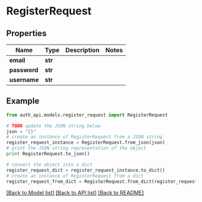 # RegisterRequest


## Properties
Name | Type | Description | Notes
------------ | ------------- | ------------- | -------------
**email** | **str** |  | 
**password** | **str** |  | 
**username** | **str** |  | 

## Example

```python
from auth_api.models.register_request import RegisterRequest

# TODO update the JSON string below
json = "{}"
# create an instance of RegisterRequest from a JSON string
register_request_instance = RegisterRequest.from_json(json)
# print the JSON string representation of the object
print RegisterRequest.to_json()

# convert the object into a dict
register_request_dict = register_request_instance.to_dict()
# create an instance of RegisterRequest from a dict
register_request_from_dict = RegisterRequest.from_dict(register_request_dict)
```
[[Back to Model list]](../README.md#documentation-for-models) [[Back to API list]](../README.md#documentation-for-api-endpoints) [[Back to README]](../README.md)


